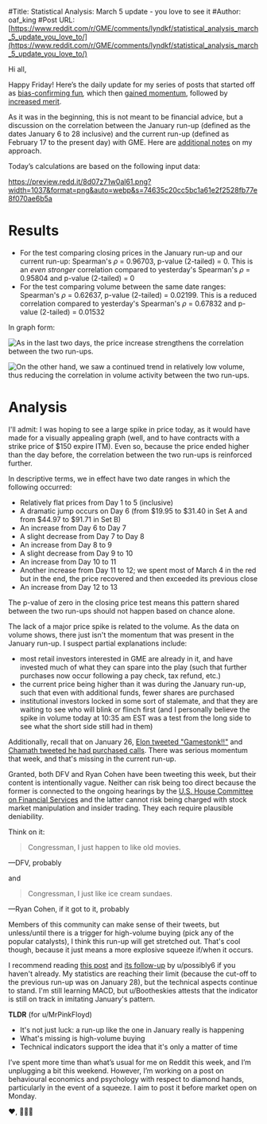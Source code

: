 #Title: Statistical Analysis: March 5 update - you love to see it
#Author: oaf_king
#Post URL: [https://www.reddit.com/r/GME/comments/lyndkf/statistical_analysis_march_5_update_you_love_to/](https://www.reddit.com/r/GME/comments/lyndkf/statistical_analysis_march_5_update_you_love_to/)


Hi all,

Happy Friday! Here’s the daily update for my series of posts that started off as [bias-confirming fun](https://www.reddit.com/r/GME/comments/lwsiai/just_for_fun_for_your_confirmation_bias_needs/)*,* which then [gained momentum](https://www.reddit.com/r/GME/comments/lx4gbv/yall_this_is_statistically_significant_action/), followed by [increased merit](https://www.reddit.com/r/GME/comments/lxwv8r/statistical_analysis_march_4_update_pricing/).

As it was in the beginning, this is not meant to be financial advice, but a discussion on the correlation between the January run-up (defined as the dates January 6 to 28 inclusive) and the current run-up (defined as February 17 to the present day) with GME. Here are [additional notes](https://www.reddit.com/r/GME/comments/lxhatz/some_additional_thoughts_on_statistical_analysis/) on my approach.

Today’s calculations are based on the following input data:

https://preview.redd.it/8d07z71w0al61.png?width=1037&format=png&auto=webp&s=74635c20cc5bc1a61e2f2528fb77e8f070ae6b5a

# Results

* For the test comparing closing prices in the January run-up and our current run-up: Spearman's *ρ* = 0.96703, p-value (2-tailed) = 0. This is an *even stronger* correlation compared to yesterday's Spearman's *ρ* = 0.95804 and p-value (2-tailed) = 0
* For the test comparing volume between the same date ranges: Spearman's *ρ* = 0.62637, p-value (2-tailed) = 0.02199. This is a reduced correlation compared to yesterday's Spearman's *ρ* = 0.67832 and p-value (2-tailed) = 0.01532

In graph form:

![As in the last two days, the price increase strengthens the correlation between the two run-ups.](https://preview.redd.it/36hzilbt1al61.png?width=884&format=png&auto=webp&s=a00947502b13312d127f67aab2c9209ef656c865)

![On the other hand, we saw a continued trend in relatively low volume, thus reducing the correlation in volume activity between the two run-ups.](https://preview.redd.it/0u64bi692al61.png?width=1099&format=png&auto=webp&s=1463b0456a597525d53daf1baa2d00372dbdc497)

# Analysis

I'll admit: I was hoping to see a large spike in price today, as it would have made for a visually appealing graph (well, and to have contracts with a strike price of $150 expire ITM). Even so, because the price ended higher than the day before, the correlation between the two run-ups is reinforced further.

In descriptive terms, we in effect have two date ranges in which the following occurred:

* Relatively flat prices from Day 1 to 5 (inclusive)
* A dramatic jump occurs on Day 6 (from $19.95 to $31.40 in Set A and from $44.97 to $91.71 in Set B)
* An increase from Day 6 to Day 7
* A slight decrease from Day 7 to Day 8
* An increase from Day 8 to 9
* A slight decrease from Day 9 to 10
* An increase from Day 10 to 11
* Another increase from Day 11 to 12; we spent most of March 4 in the red but in the end, the price recovered and then exceeded its previous close
* An increase from Day 12 to 13

The p-value of zero in the closing price test means this pattern shared between the two run-ups should not happen based on chance alone.

The lack of a major price spike is related to the volume. As the data on volume shows, there just isn't the momentum that was present in the January run-up. I suspect partial explanations include:

* most retail investors interested in GME are already in it, and have invested much of what they can spare into the play (such that further purchases now occur following a pay check, tax refund, etc.)
* the current price being higher than it was during the January run-up, such that even with additional funds, fewer shares are purchased
* institutional investors locked in some sort of stalemate, and that they are waiting to see who will blink or flinch first (and I personally believe the spike in volume today at 10:35 am EST was a test from the long side to see what the short side still had in them)

Additionally, recall that on January 26, [Elon tweeted "Gamestonk!!"](https://twitter.com/elonmusk/status/1354174279894642703) and [Chamath tweeted he had purchased calls](https://twitter.com/chamath/status/1354089928313823232). There was serious momentum that week, and that's missing in the current run-up.

Granted, both DFV and Ryan Cohen have been tweeting this week, but their content is intentionally vague. Neither can risk being too direct because the former is connected to the ongoing hearings by the [U.S. House Committee on Financial Services](https://twitter.com/FSCDems/status/1367247053991022592) and the latter cannot risk being charged with stock market manipulation and insider trading. They each require plausible deniability.

Think on it:

>Congressman, I just happen to like old movies.

—DFV, probably

and

>Congressman, I just like ice cream sundaes.

—Ryan Cohen, if it got to it, probably

Members of this community can make sense of their tweets, but unless/until there is a trigger for high-volume buying (pick any of the popular catalysts), I think this run-up will get stretched out. That's cool though, because it just means a more explosive squeeze if/when it occurs.

I recommend reading [this post](https://www.reddit.com/r/GME/comments/lxyjdh/tomorrow_gme_is_mooning_the_ttm_squeeze_explained/) and [its follow-up](https://www.reddit.com/r/GME/comments/lyh8cm/gme_squeeze_indicator_update/) by u/possibly6 if you haven't already. My statistics are reaching their limit (because the cut-off to the previous run-up was on January 28), but the technical aspects continue to stand. I'm still learning MACD, but u/Bootheskies attests that the indicator is still on track in imitating January's pattern.

**TLDR** (for u/MrPinkFloyd)

* It's not just luck: a run-up like the one in January really is happening
* What's missing is high-volume buying
* Technical indicators support the idea that it's only a matter of time

I’ve spent more time than what’s usual for me on Reddit this week, and I’m unplugging a bit this weekend. However, I’m working on a post on behavioural economics and psychology with respect to diamond hands, particularly in the event of a squeeze. I aim to post it before market open on Monday.

❤️, 🦍💎🙌